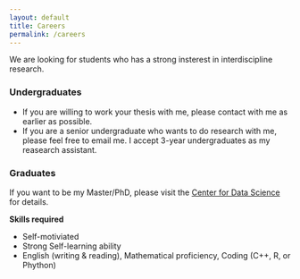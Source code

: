 ```yaml
---
layout: default
title: Careers
permalink: /careers
---
```


We are looking for students who has a strong insterest in interdiscipline research. <br>

### Undergraduates

- If you are willing to work your thesis with me, please contact with me as earlier as possible.
- If you are a senior undergraduate who wants to do research with me, please feel free to email me. I accept 3-year undergraduates as my reasearch assistant.

### Graduates
 
  If you want to be my Master/PhD, please visit the [Center for Data Science](http://cds.zju.edu.cn/industry-news.aspx?k1=6&k2=24) for details.

  **Skills required**
  - Self-motiviated 
  - Strong Self-learning ability
  - English (writing & reading), Mathematical proficiency, Coding (C++, R, or Phython)
